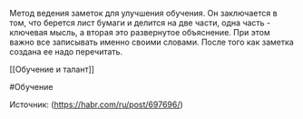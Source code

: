 Метод ведения заметок для улучшения обучения. Он заключается в том, что берется лист бумаги и делится на две части, одна часть - ключевая мысль, а вторая это развернутое объяснение. При этом важно все записывать именно своими словами. После того как заметка создана ее надо перечитать. 

[[Обучение и талант]]

#Обучение 

Источник: (https://habr.com/ru/post/697696/)